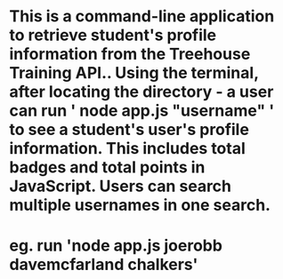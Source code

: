 # This is a command-line application to retrieve student's profile information from the Treehouse Training API.. Using the terminal, after locating the directory - a user can run ' node app.js "username" ' to see a student's user's profile information. This includes total badges and total points in JavaScript. Users can search multiple usernames in one search. 

# eg. run 'node app.js joerobb davemcfarland chalkers'


